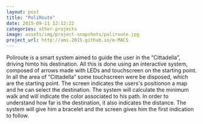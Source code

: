 ```yaml
---
layout: post
title: "PoliRoute"
date: 2015-09-11 12:12:22
categories: other-projects
image: assets/img/project-snapshots/poliroute.jpg
project_url: http://ami-2015.github.io/e-MACS
---
```


Poliroute is a smart system aimed to guide the user in the “Cittadella”, driving himto his destination. All this is done using an interactive system, composed of arrows made with LEDs and touchscreen on the starting point. In all the area of “Cittadella” some touchscreen were be disposed, which are the starting point. The screen indicates the users's positionon a map and he can select the destination. The system will calculate the minimum walk and will indicate the color associated to his path. In order to understand how far is the destination, it also indicates the distance. The system will give him a bracelet and the screen gives him the first indication to follow.

